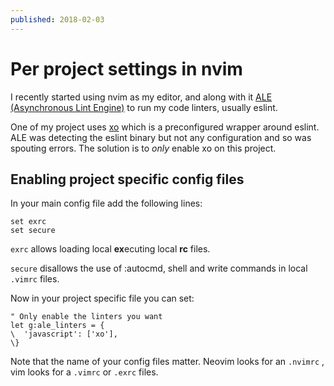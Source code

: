 ```yaml
---
published: 2018-02-03
---
```


# Per project settings in nvim

I recently started using nvim as my editor, and along with it
[ALE (Asynchronous Lint Engine)](https://github.com/w0rp/ale) to run my code
linters, usually eslint.

One of my project uses [xo](https://github.com/sindresorhus/xo) which is a
preconfigured wrapper around eslint. ALE was detecting the eslint binary but not
any configuration and so was spouting errors. The solution is to _only_ enable
xo on this project.

## Enabling project specific config files

In your main config file add the following lines:

    set exrc
    set secure

`exrc` allows loading local **ex**ecuting local **rc** files.

`secure` disallows the use of :autocmd, shell and write commands in local
`.vimrc` files.

Now in your project specific file you can set:

    " Only enable the linters you want
    let g:ale_linters = {
    \  'javascript': ['xo'],
    \}

Note that the name of your config files matter. Neovim looks for an `.nvimrc` ,
vim looks for a `.vimrc` or `.exrc` files.
